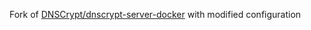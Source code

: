 Fork of [DNSCrypt/dnscrypt-server-docker](https://github.com/DNSCrypt/dnscrypt-server-docker) with modified configuration
